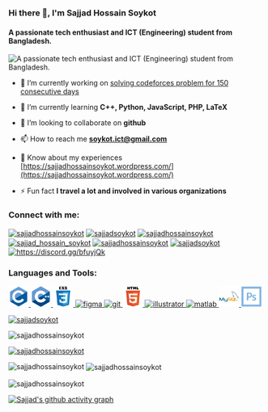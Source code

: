 ### Hi there 👋, I'm Sajjad Hossain Soykot
#### A passionate tech enthusiast and ICT (Engineering) student from Bangladesh.
![A passionate tech enthusiast and ICT (Engineering) student from Bangladesh.](https://pbs.twimg.com/profile_banners/1008737529271422976/1584503306/600x200)

- 🔭 I’m currently working on [solving codeforces problem for 150 consecutive days](https://codeforces.com/profile/SajjadSoykot)

- 🌱 I’m currently learning **C++, Python, JavaScript, PHP, LaTeX**

- 👯 I’m looking to collaborate on **github**

- 📫 How to reach me **soykot.ict@gmail.com**

- 📄 Know about my experiences [https://sajjadhossainsoykot.wordpress.com/](https://sajjadhossainsoykot.wordpress.com/)

- ⚡ Fun fact **I travel a lot and involved in various organizations**

<h3 align="left">Connect with me:</h3>
<p align="left">
<a href="https://linkedin.com/in/sajjadhossainsoykot" target="blank"><img align="center" src="https://raw.githubusercontent.com/rahuldkjain/github-profile-readme-generator/master/src/images/icons/Social/linked-in-alt.svg" alt="sajjadhossainsoykot" height="30" width="40" /></a>
<a href="https://twitter.com/sajjadsoykot" target="blank"><img align="center" src="https://raw.githubusercontent.com/rahuldkjain/github-profile-readme-generator/master/src/images/icons/Social/twitter.svg" alt="sajjadsoykot" height="30" width="40" /></a>
<a href="https://fb.com/sajjadhossainsoykot" target="blank"><img align="center" src="https://raw.githubusercontent.com/rahuldkjain/github-profile-readme-generator/master/src/images/icons/Social/facebook.svg" alt="sajjadhossainsoykot" height="30" width="40" /></a>
<a href="https://instagram.com/sajjad_hossain_soykot" target="blank"><img align="center" src="https://raw.githubusercontent.com/rahuldkjain/github-profile-readme-generator/master/src/images/icons/Social/instagram.svg" alt="sajjad_hossain_soykot" height="30" width="40" /></a>
<a href="https://www.youtube.com/c/sajjadhossainsoykot" target="blank"><img align="center" src="https://raw.githubusercontent.com/rahuldkjain/github-profile-readme-generator/master/src/images/icons/Social/youtube.svg" alt="sajjadhossainsoykot" height="30" width="40" /></a>
<a href="https://codeforces.com/profile/sajjadsoykot" target="blank"><img align="center" src="https://raw.githubusercontent.com/rahuldkjain/github-profile-readme-generator/master/src/images/icons/Social/codeforces.svg" alt="sajjadsoykot" height="30" width="40" /></a>
<a href="https://discord.gg/https://discord.gg/bfuyjQk" target="blank"><img align="center" src="https://raw.githubusercontent.com/rahuldkjain/github-profile-readme-generator/master/src/images/icons/Social/discord.svg" alt="https://discord.gg/bfuyjQk" height="30" width="40" /></a>
</p>

<h3 align="left">Languages and Tools:</h3>
<p align="left"> <a href="https://www.cprogramming.com/" target="_blank" rel="noreferrer"> <img src="https://raw.githubusercontent.com/devicons/devicon/master/icons/c/c-original.svg" alt="c" width="40" height="40"/> </a> <a href="https://www.w3schools.com/cpp/" target="_blank" rel="noreferrer"> <img src="https://raw.githubusercontent.com/devicons/devicon/master/icons/cplusplus/cplusplus-original.svg" alt="cplusplus" width="40" height="40"/> </a> <a href="https://www.w3schools.com/css/" target="_blank" rel="noreferrer"> <img src="https://raw.githubusercontent.com/devicons/devicon/master/icons/css3/css3-original-wordmark.svg" alt="css3" width="40" height="40"/> </a> <a href="https://www.figma.com/" target="_blank" rel="noreferrer"> <img src="https://www.vectorlogo.zone/logos/figma/figma-icon.svg" alt="figma" width="40" height="40"/> </a> <a href="https://git-scm.com/" target="_blank" rel="noreferrer"> <img src="https://www.vectorlogo.zone/logos/git-scm/git-scm-icon.svg" alt="git" width="40" height="40"/> </a> <a href="https://www.w3.org/html/" target="_blank" rel="noreferrer"> <img src="https://raw.githubusercontent.com/devicons/devicon/master/icons/html5/html5-original-wordmark.svg" alt="html5" width="40" height="40"/> </a> <a href="https://www.adobe.com/in/products/illustrator.html" target="_blank" rel="noreferrer"> <img src="https://www.vectorlogo.zone/logos/adobe_illustrator/adobe_illustrator-icon.svg" alt="illustrator" width="40" height="40"/> </a> <a href="https://www.mathworks.com/" target="_blank" rel="noreferrer"> <img src="https://upload.wikimedia.org/wikipedia/commons/2/21/Matlab_Logo.png" alt="matlab" width="40" height="40"/> </a> <a href="https://www.mysql.com/" target="_blank" rel="noreferrer"> <img src="https://raw.githubusercontent.com/devicons/devicon/master/icons/mysql/mysql-original-wordmark.svg" alt="mysql" width="40" height="40"/> </a> <a href="https://www.photoshop.com/en" target="_blank" rel="noreferrer"> <img src="https://raw.githubusercontent.com/devicons/devicon/master/icons/photoshop/photoshop-line.svg" alt="photoshop" width="40" height="40"/> </a> </p>
<p align="left"> <a href="https://twitter.com/sajjadsoykot" target="blank"><img src="https://img.shields.io/twitter/follow/sajjadsoykot?logo=twitter&style=for-the-badge" alt="sajjadsoykot" /></a> </p>
<p align="left"> <img src="https://komarev.com/ghpvc/?username=sajjadhossainsoykot&label=Profile%20views&color=0e75b6&style=flat" alt="sajjadhossainsoykot" /> </p>
<p align="left"> <a href="https://github.com/ryo-ma/github-profile-trophy"><img src="https://github-profile-trophy.vercel.app/?username=sajjadhossainsoykot" alt="sajjadhossainsoykot" /></a> </p>
<p><img align="left" src="https://github-readme-stats.vercel.app/api/top-langs?username=sajjadhossainsoykot&show_icons=true&locale=en&layout=compact&theme=radical" alt="sajjadhossainsoykot" /></p>

<p>&nbsp;<img align="center" src="https://github-readme-stats.vercel.app/api?username=sajjadhossainsoykot&show_icons=true&locale=en&theme=radical" alt="sajjadhossainsoykot" /></p>

<p><img align="center" src="https://github-readme-streak-stats.herokuapp.com/?user=sajjadhossainsoykot&theme=radical" alt="sajjadhossainsoykot" /></p>

[![Sajjad's github activity graph](https://github-readme-activity-graph.cyclic.app/graph?username=SajjadHossainSoykot&bg_color=000000&color=ffffff&line=5194f0&point=ffffff&area=true&hide_border=true&theme=radical)](https://github.com/ashutosh00710/github-readme-activity-graph)
